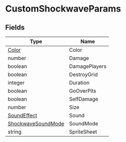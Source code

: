 # CustomShockwaveParams

## Fields

| Type | Name |
|------|------|
| [Color](https://wofsauge.github.io/IsaacDocs/rep/Color.html) | Color |
| number | Damage |
| boolean | DamagePlayers |
| boolean | DestroyGrid |
| integer | Duration |
| boolean | GoOverPits |
| boolean | SelfDamage |
| number | Size |
| [SoundEffect](https://wofsauge.github.io/IsaacDocs/rep/enums/SoundEffect.html) | Sound |
| [ShockwaveSoundMode](../custom-enums/shockwavesoundmode.md) | SoundMode |
| string | SpriteSheet |
